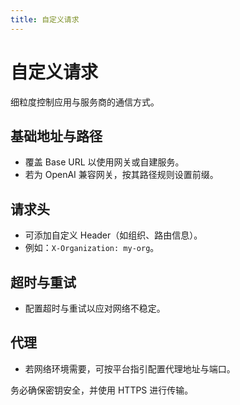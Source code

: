 ```yaml
---
title: 自定义请求
---
```


# 自定义请求

细粒度控制应用与服务商的通信方式。

## 基础地址与路径
- 覆盖 Base URL 以使用网关或自建服务。
- 若为 OpenAI 兼容网关，按其路径规则设置前缀。

## 请求头
- 可添加自定义 Header（如组织、路由信息）。
- 例如：`X-Organization: my-org`。

## 超时与重试
- 配置超时与重试以应对网络不稳定。

## 代理
- 若网络环境需要，可按平台指引配置代理地址与端口。

务必确保密钥安全，并使用 HTTPS 进行传输。

